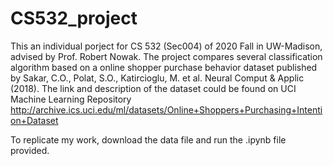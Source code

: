 # CS532_project

This an individual porject for CS 532 (Sec004) of 2020 Fall in UW-Madison, advised by Prof. Robert Nowak. 
The project compares several classification algorithm based on a online shopper purchase behavior dataset published by Sakar, C.O., Polat, S.O., Katircioglu, M. et al. Neural Comput & Applic (2018). The link and description of the dataset could be found on UCI Machine Learning Repository http://archive.ics.uci.edu/ml/datasets/Online+Shoppers+Purchasing+Intention+Dataset


To replicate my work, download the data file and run the .ipynb file provided.
